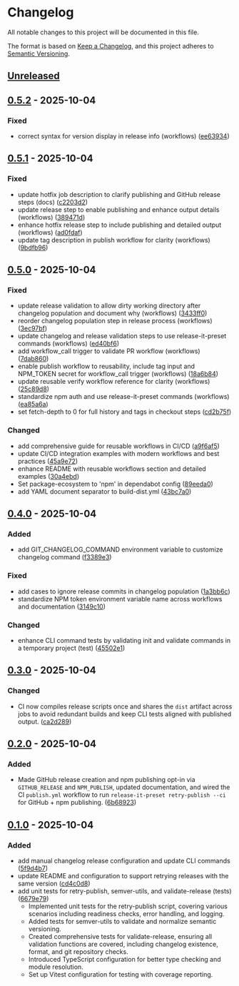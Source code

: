# Changelog

All notable changes to this project will be documented in this file.

The format is based on [Keep a Changelog](https://keepachangelog.com/en/1.1.0/),
and this project adheres to [Semantic Versioning](https://semver.org/spec/v2.0.0.html).

## [Unreleased]

## [0.5.2] - 2025-10-04

### Fixed
- correct syntax for version display in release info (workflows) ([ee63934](https://github.com/oorabona/release-it-preset/commit/ee63934))

## [0.5.1] - 2025-10-04

### Fixed
- update hotfix job description to clarify publishing and GitHub release steps (docs) ([c2203d2](https://github.com/oorabona/release-it-preset/commit/c2203d2))
- update release step to enable publishing and enhance output details (workflows) ([389471d](https://github.com/oorabona/release-it-preset/commit/389471d))
- enhance hotfix release step to include publishing and detailed output (workflows) ([ad0fdaf](https://github.com/oorabona/release-it-preset/commit/ad0fdaf))
- update tag description in publish workflow for clarity (workflows) ([9bdfb96](https://github.com/oorabona/release-it-preset/commit/9bdfb96))

## [0.5.0] - 2025-10-04

### Fixed
- update release validation to allow dirty working directory after changelog population and document why (workflows) ([3433ff0](https://github.com/oorabona/release-it-preset/commit/3433ff0))
- reorder changelog population step in release process (workflows) ([3ec97bf](https://github.com/oorabona/release-it-preset/commit/3ec97bf))
- update changelog and release validation steps to use release-it-preset commands (workflows) ([ed40bf6](https://github.com/oorabona/release-it-preset/commit/ed40bf6))
- add workflow_call trigger to validate PR workflow (workflows) ([7dab860](https://github.com/oorabona/release-it-preset/commit/7dab860))
- enable publish workflow to reusability, include tag input and NPM_TOKEN secret for workflow_call trigger (workflows) ([18a6b84](https://github.com/oorabona/release-it-preset/commit/18a6b84))
- update reusable verify workflow reference for clarity (workflows) ([25c89d8](https://github.com/oorabona/release-it-preset/commit/25c89d8))
- standardize npm auth and use release-it-preset commands (workflows) ([ea85a6a](https://github.com/oorabona/release-it-preset/commit/ea85a6a))
- set fetch-depth to 0 for full history and tags in checkout steps ([cd2b75f](https://github.com/oorabona/release-it-preset/commit/cd2b75f))

### Changed
- add comprehensive guide for reusable workflows in CI/CD ([a9f6af5](https://github.com/oorabona/release-it-preset/commit/a9f6af5))
- update CI/CD integration examples with modern workflows and best practices ([45a9e72](https://github.com/oorabona/release-it-preset/commit/45a9e72))
- enhance README with reusable workflows section and detailed examples ([30a4ebd](https://github.com/oorabona/release-it-preset/commit/30a4ebd))
- Set package-ecosystem to 'npm' in dependabot config ([89eeda0](https://github.com/oorabona/release-it-preset/commit/89eeda0))
- add YAML document separator to build-dist.yml ([43bc7a0](https://github.com/oorabona/release-it-preset/commit/43bc7a0))

## [0.4.0] - 2025-10-04

### Added
- add GIT_CHANGELOG_COMMAND environment variable to customize changelog command ([f3389e3](https://github.com/oorabona/release-it-preset/commit/f3389e3))

### Fixed
- add cases to ignore release commits in changelog population ([1a3bb6c](https://github.com/oorabona/release-it-preset/commit/1a3bb6c))
- standardize NPM token environment variable name across workflows and documentation ([3149c10](https://github.com/oorabona/release-it-preset/commit/3149c10))

### Changed
- enhance CLI command tests by validating init and validate commands in a temporary project (test) ([45502e1](https://github.com/oorabona/release-it-preset/commit/45502e1))

## [0.3.0] - 2025-10-04

### Changed
- CI now compiles release scripts once and shares the `dist` artifact across jobs to avoid redundant builds and keep CLI tests aligned with published output. ([ca2d289](https://github.com/oorabona/release-it-preset/commit/ca2d289))

## [0.2.0] - 2025-10-04

### Added
- Made GitHub release creation and npm publishing opt-in via `GITHUB_RELEASE` and `NPM_PUBLISH`, updated documentation, and wired the CI `publish.yml` workflow to run `release-it-preset retry-publish --ci` for GitHub + npm publishing. ([6b68923](https://github.com/oorabona/release-it-preset/commit/6b68923))

## [0.1.0] - 2025-10-04

### Added
- add manual changelog release configuration and update CLI commands ([5f9d4b7](https://github.com/oorabona/release-it-preset/commit/5f9d4b7))
- update README and configuration to support retrying releases with the same version ([cd4c0d8](https://github.com/oorabona/release-it-preset/commit/cd4c0d8))
- add unit tests for retry-publish, semver-utils, and validate-release (tests) ([6679e79](https://github.com/oorabona/release-it-preset/commit/6679e79))
    - Implemented unit tests for the retry-publish script, covering various scenarios including readiness checks, error handling, and logging.
    - Added tests for semver-utils to validate and normalize semantic versioning.
    - Created comprehensive tests for validate-release, ensuring all validation functions are covered, including changelog existence, format, and git repository checks.
    - Introduced TypeScript configuration for better type checking and module resolution.
    - Set up Vitest configuration for testing with coverage reporting.



[Unreleased]: https://github.com/oorabona/release-it-preset/compare/v0.5.2...HEAD
[v0.1.0]: https://github.com/oorabona/release-it-preset/releases/tag/v0.1.0
[0.1.0]: https://github.com/oorabona/release-it-preset/releases/tag/v0.1.0
[v0.2.0]: https://github.com/oorabona/release-it-preset/releases/tag/v0.2.0
[0.2.0]: https://github.com/oorabona/release-it-preset/releases/tag/v0.2.0
[v0.3.0]: https://github.com/oorabona/release-it-preset/releases/tag/v0.3.0
[0.3.0]: https://github.com/oorabona/release-it-preset/releases/tag/v0.3.0
[v0.4.0]: https://github.com/oorabona/release-it-preset/releases/tag/v0.4.0
[0.4.0]: https://github.com/oorabona/release-it-preset/releases/tag/v0.4.0
[v0.5.0]: https://github.com/oorabona/release-it-preset/releases/tag/v0.5.0
[0.5.0]: https://github.com/oorabona/release-it-preset/releases/tag/v0.5.0
[v0.5.1]: https://github.com/oorabona/release-it-preset/releases/tag/v0.5.1
[0.5.1]: https://github.com/oorabona/release-it-preset/releases/tag/v0.5.1
[v0.5.2]: https://github.com/oorabona/release-it-preset/releases/tag/v0.5.2
[0.5.2]: https://github.com/oorabona/release-it-preset/releases/tag/v0.5.2